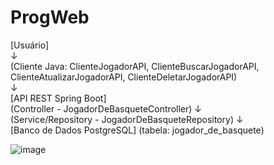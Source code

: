 # ProgWeb
[Usuário]  
    ↓  
(Cliente Java: ClienteJogadorAPI, ClienteBuscarJogadorAPI, ClienteAtualizarJogadorAPI, ClienteDeletarJogadorAPI)  
    ↓  
[API REST Spring Boot]  
(Controller - JogadorDeBasqueteController)
    ↓  
(Service/Repository - JogadorDeBasqueteRepository)
    ↓  
[Banco de Dados PostgreSQL]
(tabela: jogador_de_basquete)

![image](https://github.com/user-attachments/assets/a6302222-027a-485d-8d38-7ab665e111bf)

